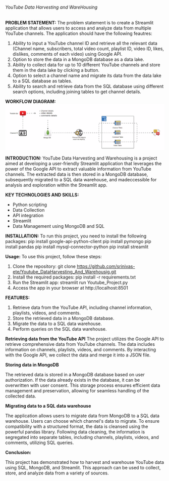 ###### YouTube Data Harvesting and WareHousing
**PROBLEM STATEMENT:**
    The problem statement is to create a Streamlit application that allows users to access and analyze data from multiple YouTube channels.
The application should have the following feautres:
1. Ability to input a YouTube channel ID and retrieve all the relevant data (Channel name, subscribers, total video count, playlist ID, video ID, likes, dislikes, comments of each video) using Google API.
2. Option to store the data in a MongoDB database as a data lake.
3. Ability to collect data for up to 10 different YouTube channels and store them in the data lake by clicking a button.
4. Option to select a channel name and migrate its data from the data lake to a SQL database as tables.
5. Ability to search and retrieve data from the SQL database using different search options, including joining tables to get channel details.

**WORKFLOW DIAGRAM:**
![workflow](venv/workflow.jpg)

**INTRODUCTION:**
YouTube Data Harvesting and Warehousing is a project aimed at developing a user-friendly Streamlit application that leverages the power of the Google API to extract valuable information from YouTube channels. The extracted data is then stored in a MongoDB database, subsequently migrated to a SQL data warehouse, and madeccessible for analysis and exploration within the Streamlit app.

**KEY TECHNOLOGIES AND SKILLS:**
* Python scripting
* Data Collection
* API integration
* Streamlit
* Data Management using MongoDB and SQL

**INSTALLATION:**
To run this project, you need to install the following packages:
    pip install google-api-python-client
    pip install pymongo
    pip install pandas
    pip install mysql-connector-python
    pip install streamlit
    
**Usage:**
To use this project, follow these steps:
1. Clone the repository: git clone https://github.com/srinivas-ete/Youtube_DataHarvesting_And_Warehousig.git
2. Install the required packages: pip install -r requirements.txt
3. Run the Streamlit app: streamlit run Youtube_Project.py
4. Access the app in your browser at http://localhost:8501

**FEATURES:**
1. Retrieve data from the YouTube API, including channel information, playlists, videos, and comments.
2. Store the retrieved data in a MongoDB database.
3. Migrate the data to a SQL data warehouse.
4. Perform queries on the SQL data warehouse.

**Retrieving data from the YouTube API**
The project utilizes the Google API to retrieve comprehensive data from YouTube channels. The data includes information on channels, playlists, videos, and comments. By interacting with the Google API, we collect the data and merge it into a JSON file.

**Storing data in MongoDB**

The retrieved data is stored in a MongoDB database based on user authorization. If the data already exists in the database, it can be overwritten with user consent. This storage process ensures efficient data management and preservation, allowing for seamless handling of the collected data.

**Migrating data to a SQL data warehouse**

The application allows users to migrate data from MongoDB to a SQL data warehouse. Users can choose which channel's data to migrate. To ensure compatibility with a structured format, the data is cleansed using the powerful pandas library. Following data cleaning, the information is segregated into separate tables, including channels, playlists, videos, and comments, utilizing SQL queries.

**Conclusion:**

This project has demonstrated how to harvest and warehouse YouTube data using SQL, MongoDB, and Streamlit. This approach can be used to collect, store, and analyze data from a variety of sources.